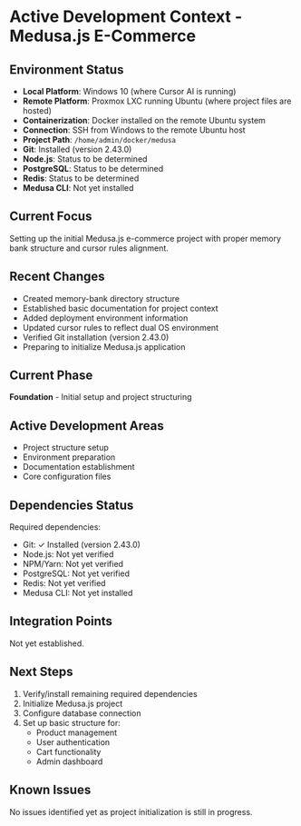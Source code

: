 # Active Development Context - Medusa.js E-Commerce

## Environment Status
- **Local Platform**: Windows 10 (where Cursor AI is running)
- **Remote Platform**: Proxmox LXC running Ubuntu (where project files are hosted)
- **Containerization**: Docker installed on the remote Ubuntu system
- **Connection**: SSH from Windows to the remote Ubuntu host
- **Project Path**: `/home/admin/docker/medusa`
- **Git**: Installed (version 2.43.0)
- **Node.js**: Status to be determined
- **PostgreSQL**: Status to be determined
- **Redis**: Status to be determined
- **Medusa CLI**: Not yet installed

## Current Focus
Setting up the initial Medusa.js e-commerce project with proper memory bank structure and cursor rules alignment.

## Recent Changes
- Created memory-bank directory structure
- Established basic documentation for project context
- Added deployment environment information
- Updated cursor rules to reflect dual OS environment
- Verified Git installation (version 2.43.0)
- Preparing to initialize Medusa.js application

## Current Phase
**Foundation** - Initial setup and project structuring

## Active Development Areas
- Project structure setup
- Environment preparation
- Documentation establishment
- Core configuration files

## Dependencies Status
Required dependencies:
- Git: ✓ Installed (version 2.43.0)
- Node.js: Not yet verified
- NPM/Yarn: Not yet verified
- PostgreSQL: Not yet verified
- Redis: Not yet verified
- Medusa CLI: Not yet installed

## Integration Points
Not yet established.

## Next Steps
1. Verify/install remaining required dependencies
2. Initialize Medusa.js project
3. Configure database connection
4. Set up basic structure for:
   - Product management
   - User authentication
   - Cart functionality
   - Admin dashboard

## Known Issues
No issues identified yet as project initialization is still in progress. 